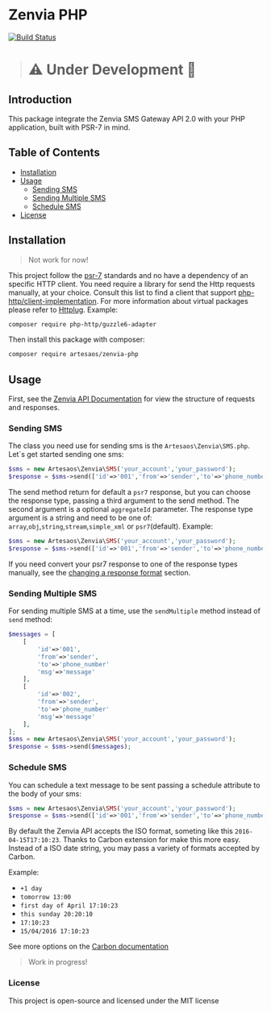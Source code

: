 # Zenvia PHP

[![Build Status](https://travis-ci.org/artesaos/zenvia-php.svg?branch=master)](https://travis-ci.org/artesaos/zenvia-php)

> # :warning: Under Development :construction:


## Introduction
This package integrate the Zenvia SMS Gateway API 2.0 with your PHP application, built with PSR-7 in mind.

## Table of Contents

- <a href="#installation">Installation</a>
- <a href="#usage">Usage</a>
    - <a href="#sending-sms">Sending SMS</a>
    - <a href="#sending-multiple-sms">Sending Multiple SMS</a>
    - <a href="#schedule-sms">Schedule SMS</a>
- <a href="#license">License</a>

## Installation

> Not work for now!

This project follow the [psr-7](http://www.php-fig.org/psr/psr-7/) standards and no have a dependency of an specific HTTP client. You need require a library for send the Http requests manually, at your choice. 
Consult this list to find a client that support [php-http/client-implementation](https://packagist.org/providers/php-http/client-implementation). 
For more information about virtual packages please refer to [Httplug](http://docs.php-http.org/en/latest/httplug/users.html). Example:
```bash
composer require php-http/guzzle6-adapter
```

Then install this package with composer:
```bash
composer require artesaos/zenvia-php
```

## Usage

First, see the [Zenvia API Documentation](http://docs.zenviasms.apiary.io/#reference/servicos-da-api/envio-de-um-unico-sms) for view the structure of requests and responses.

### Sending SMS
The class you need use for sending sms is the `Artesaos\Zenvia\SMS.php`.
Let`s get started sending one sms:
```php
$sms = new Artesaos\Zenvia\SMS('your_account','your_password');
$response = $sms->send(['id'=>'001','from'=>'sender','to'=>'phone_number',''msg'=>'message']);
```

The send method return for default a `psr7` response, but you can choose the response type, passing a third argument to the send method. The second argument is a optional `aggregateId` parameter.
The response type argument is a string and need to be one of: `array`,`obj`,`string`,`stream`,`simple_xml` or `psr7`(default).
Example:
```php
$sms = new Artesaos\Zenvia\SMS('your_account','your_password');
$response = $sms->send(['id'=>'001','from'=>'sender','to'=>'phone_number','msg'=>'message'],'simple_xml');
```

If you need convert your psr7 response to one of the response types manually, see the [changing a response format](#changing-a-response-format) section.

### Sending Multiple SMS
For sending multiple SMS at a time, use the `sendMultiple` method instead of `send` method:
```php
$messages = [
    [
        'id'=>'001',
        'from'=>'sender',
        'to'=>'phone_number'
        'msg'=>'message'
    ],
    [
        'id'=>'002',
        'from'=>'sender',
        'to'=>'phone_number'
        'msg'=>'message'
    ],
];
$sms = new Artesaos\Zenvia\SMS('your_account','your_password');
$response = $sms->send($messages);
```
### Schedule SMS
You can schedule a text message to be sent passing a schedule attribute to the body of your sms:
```php
$sms = new Artesaos\Zenvia\SMS('your_account','your_password');
$response = $sms->send(['id'=>'001','from'=>'sender','to'=>'phone_number','msg'=>'message','schedule'=>'15/04/2016 17:10:23']);
```
By default the Zenvia API accepts the ISO format, someting like this `2016-04-15T17:10:23`. 
Thanks to Carbon extension for make this more easy.
Instead of a ISO date string, you may pass a variety of formats accepted by Carbon.

Example:
* `+1 day`
* `tomorrow 13:00`
* `first day of April 17:10:23`
* `this sunday 20:20:10`
* `17:10:23`
* `15/04/2016 17:10:23`

See more options on the [Carbon documentation](http://carbon.nesbot.com/docs/)

> Work in progress!

### License
This project is open-source and licensed under the MIT license
